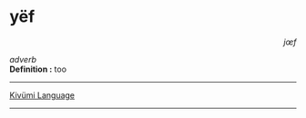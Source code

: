 
# yëf

<div align="right"><i>jœf</i></div>

*adverb*  
**Definition :** too  

---

[Kivümi Language](../README.md)

---
